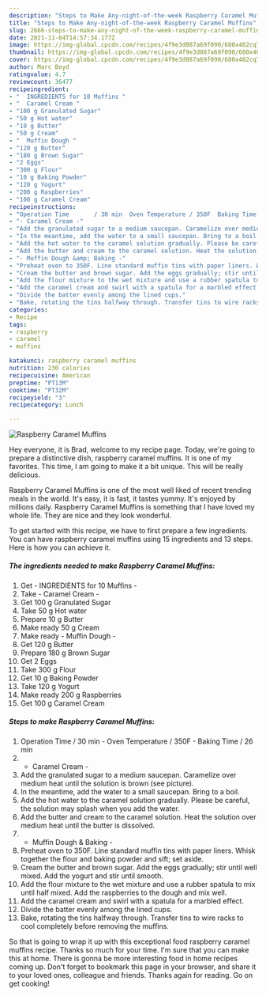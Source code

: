 ```yaml
---
description: "Steps to Make Any-night-of-the-week Raspberry Caramel Muffins"
title: "Steps to Make Any-night-of-the-week Raspberry Caramel Muffins"
slug: 2666-steps-to-make-any-night-of-the-week-raspberry-caramel-muffins
date: 2021-11-04T14:57:34.177Z
image: https://img-global.cpcdn.com/recipes/4f9e3d087a69f090/680x482cq70/raspberry-caramel-muffins-recipe-main-photo.jpg
thumbnail: https://img-global.cpcdn.com/recipes/4f9e3d087a69f090/680x482cq70/raspberry-caramel-muffins-recipe-main-photo.jpg
cover: https://img-global.cpcdn.com/recipes/4f9e3d087a69f090/680x482cq70/raspberry-caramel-muffins-recipe-main-photo.jpg
author: Marc Boyd
ratingvalue: 4.7
reviewcount: 36477
recipeingredient:
- "  INGREDIENTS for 10 Muffins "
- "  Caramel Cream "
- "100 g Granulated Sugar"
- "50 g Hot water"
- "10 g Butter"
- "50 g Cream"
- "  Muffin Dough "
- "120 g Butter"
- "180 g Brown Sugar"
- "2 Eggs"
- "300 g Flour"
- "10 g Baking Powder"
- "120 g Yogurt"
- "200 g Raspberries"
- "100 g Caramel Cream"
recipeinstructions:
- "Operation Time       / 30 min  Oven Temperature / 350F  Baking Time            / 26 min"
- "- Caramel Cream -"
- "Add the granulated sugar to a medium saucepan. Caramelize over medium heat until the solution is brown (see picture)."
- "In the meantime, add the water to a small saucepan. Bring to a boil."
- "Add the hot water to the caramel solution gradually. Please be careful,  the solution may splash when you add the water."
- "Add the butter and cream to the caramel solution. Heat the solution over medium heat until the butter is dissolved."
- "- Muffin Dough &amp; Baking -"
- "Preheat oven to 350F. Line standard muffin tins with paper liners. Whisk together the flour and baking powder and sift; set aside."
- "Cream the butter and brown sugar. Add the eggs gradually; stir until well mixed. Add the yogurt and stir until smooth."
- "Add the flour mixture to the wet mixture and use a rubber spatula to mix until half mixed. Add the raspberries to the dough and mix well."
- "Add the caramel cream and swirl with a spatula for a marbled effect."
- "Divide the batter evenly among the lined cups."
- "Bake, rotating the tins halfway through. Transfer tins to wire racks to cool completely before removing the muffins."
categories:
- Recipe
tags:
- raspberry
- caramel
- muffins

katakunci: raspberry caramel muffins 
nutrition: 230 calories
recipecuisine: American
preptime: "PT13M"
cooktime: "PT32M"
recipeyield: "3"
recipecategory: Lunch

---
```



![Raspberry Caramel Muffins](https://img-global.cpcdn.com/recipes/4f9e3d087a69f090/680x482cq70/raspberry-caramel-muffins-recipe-main-photo.jpg)

Hey everyone, it is Brad, welcome to my recipe page. Today, we're going to prepare a distinctive dish, raspberry caramel muffins. It is one of my favorites. This time, I am going to make it a bit unique. This will be really delicious.

Raspberry Caramel Muffins is one of the most well liked of recent trending meals in the world. It's easy, it is fast, it tastes yummy. It's enjoyed by millions daily. Raspberry Caramel Muffins is something that I have loved my whole life. They are nice and they look wonderful.




To get started with this recipe, we have to first prepare a few ingredients. You can have raspberry caramel muffins using 15 ingredients and 13 steps. Here is how you can achieve it.

<!--inarticleads1-->

##### The ingredients needed to make Raspberry Caramel Muffins:

1. Get  - INGREDIENTS for 10 Muffins -
1. Take  - Caramel Cream -
1. Get 100 g Granulated Sugar
1. Take 50 g Hot water
1. Prepare 10 g Butter
1. Make ready 50 g Cream
1. Make ready  - Muffin Dough -
1. Get 120 g Butter
1. Prepare 180 g Brown Sugar
1. Get 2 Eggs
1. Take 300 g Flour
1. Get 10 g Baking Powder
1. Take 120 g Yogurt
1. Make ready 200 g Raspberries
1. Get 100 g Caramel Cream




<!--inarticleads2-->

##### Steps to make Raspberry Caramel Muffins:

1. Operation Time       / 30 min  - Oven Temperature / 350F  - Baking Time            / 26 min
1. - Caramel Cream -
1. Add the granulated sugar to a medium saucepan. Caramelize over medium heat until the solution is brown (see picture).
1. In the meantime, add the water to a small saucepan. Bring to a boil.
1. Add the hot water to the caramel solution gradually. Please be careful,  the solution may splash when you add the water.
1. Add the butter and cream to the caramel solution. Heat the solution over medium heat until the butter is dissolved.
1. - Muffin Dough &amp; Baking -
1. Preheat oven to 350F. Line standard muffin tins with paper liners. Whisk together the flour and baking powder and sift; set aside.
1. Cream the butter and brown sugar. Add the eggs gradually; stir until well mixed. Add the yogurt and stir until smooth.
1. Add the flour mixture to the wet mixture and use a rubber spatula to mix until half mixed. Add the raspberries to the dough and mix well.
1. Add the caramel cream and swirl with a spatula for a marbled effect.
1. Divide the batter evenly among the lined cups.
1. Bake, rotating the tins halfway through. Transfer tins to wire racks to cool completely before removing the muffins.




So that is going to wrap it up with this exceptional food raspberry caramel muffins recipe. Thanks so much for your time. I'm sure that you can make this at home. There is gonna be more interesting food in home recipes coming up. Don't forget to bookmark this page in your browser, and share it to your loved ones, colleague and friends. Thanks again for reading. Go on get cooking!
